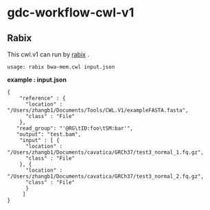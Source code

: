 # gdc-workflow-cwl-v1

## Rabix

This cwl.v1 can run by [rabix](http://rabix.io) .

```
usage: rabix bwa-mem.cwl input.json
```

**example : input.json**

```
{
    "reference" : {
      "location" : "/Users/zhangb1/Documents/Tools/CWL.V1/exampleFASTA.fasta",
      "class" : "File"
    },
   "read_group": "'@RG\tID:foo\tSM:bar'",
   "output": "test.bam",
    "input" : [ {
      "location" : "/Users/zhangb1/Documents/cavatica/GRCh37/test3_normal_1.fq.gz",
      "class" : "File"
    }, {
      "location" : "/Users/zhangb1/Documents/cavatica/GRCh37/test3_normal_2.fq.gz",
      "class" : "File"
      }
     ]
}

```

